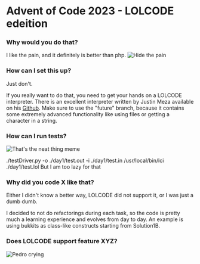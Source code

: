 # Advent of Code 2023 - LOLCODE edeition

### Why would you do that?

I like the pain, and it definitely is better than php.
![Hide the pain](https://img-cdn.tnwcdn.com/image?fit=1280%2C720&url=https%3A%2F%2Fcdn0.tnwcdn.com%2Fwp-content%2Fblogs.dir%2F1%2Ffiles%2F2020%2F01%2Fq3V3Xe3.jpg&signature=877938d1db7314da642c99678e80700c)

### How can I set this up?
Just don't.

If you really want to do that, you need to get your hands on a LOLCODE interpreter. There is an excellent interpreter written by Justin Meza available on his [Github](https://github.com/justinmeza/lci/blob/future).
Make sure to use the "future" branch, because it contains some extremely advanced functionality like using files or getting a character in a string.

### How can I run tests?

![That's the neat thing meme](https://pbs.twimg.com/media/FaW4x-zWQAE9eKu.jpg)

./testDriver.py -o ./day1/test.out -i ./day1/test.in /usr/local/bin/lci ./day1/test.lol
But I am too lazy for that

### Why did you code X like that?
Either I didn't know a better way, LOLCODE did not support it, or I was just a dumb dumb.

I decided to not do refactorings during each task, so the code is pretty much a learning experience and evolves from day to day. An example is using bukkits as class-like constructs starting from Solution1B.

### Does LOLCODE support feature XYZ?

![Pedro crying](resources/pedro.gif)

